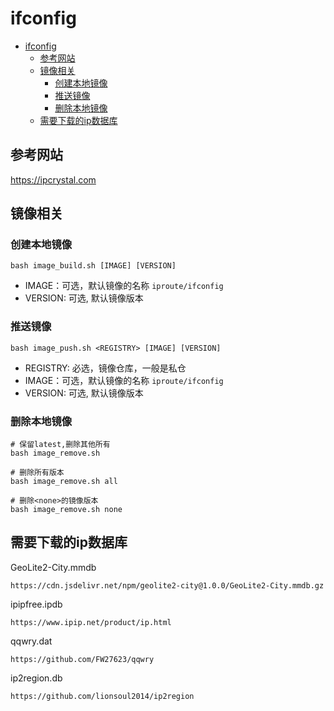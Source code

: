 # ifconfig

<!-- TOC -->
* [ifconfig](#ifconfig)
  * [参考网站](#参考网站)
  * [镜像相关](#镜像相关)
    * [创建本地镜像](#创建本地镜像)
    * [推送镜像](#推送镜像)
    * [删除本地镜像](#删除本地镜像)
  * [需要下载的ip数据库](#需要下载的ip数据库)
<!-- TOC -->

## 参考网站

https://ipcrystal.com

## 镜像相关

### 创建本地镜像

```shell
bash image_build.sh [IMAGE] [VERSION]
```

- IMAGE：可选，默认镜像的名称 `iproute/ifconfig`
- VERSION: 可选, 默认镜像版本

### 推送镜像

```shell
bash image_push.sh <REGISTRY> [IMAGE] [VERSION]
```

- REGISTRY: 必选，镜像仓库，一般是私仓
- IMAGE：可选，默认镜像的名称 `iproute/ifconfig`
- VERSION: 可选, 默认镜像版本

### 删除本地镜像

```shell
# 保留latest,删除其他所有
bash image_remove.sh

# 删除所有版本
bash image_remove.sh all

# 删除<none>的镜像版本
bash image_remove.sh none
```

## 需要下载的ip数据库

GeoLite2-City.mmdb

```text
https://cdn.jsdelivr.net/npm/geolite2-city@1.0.0/GeoLite2-City.mmdb.gz
```

ipipfree.ipdb

```text
https://www.ipip.net/product/ip.html
```

qqwry.dat

```text
https://github.com/FW27623/qqwry
```

ip2region.db

```text
https://github.com/lionsoul2014/ip2region
```